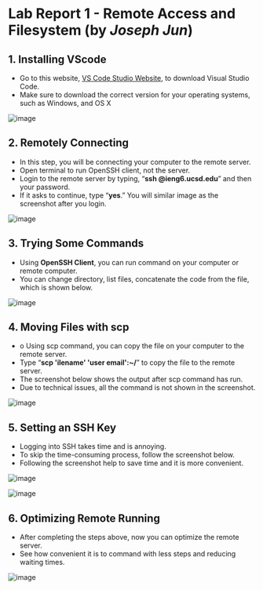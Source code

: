 # Lab Report 1 - Remote Access and Filesystem (by _Joseph Jun_)

## 1. Installing VScode

* Go to this website, [VS Code Studio Website](URL 'https://code.visualstudio.com/'), to download Visual Studio Code. 
* Make sure to download the correct version for your operating systems, such as Windows, and OS X

![image](https://user-images.githubusercontent.com/54129361/193386141-04868c3d-c993-4b45-b4b0-5d51344782ef.png)

## 2. Remotely Connecting
* In this step, you will be connecting your computer to the remote server. 
* Open terminal to run OpenSSH client, not the server. 
* Login to the remote server by typing, “**ssh <ucsd username>@ieng6.ucsd.edu**” and then your password. 
* If it asks to continue, type “**yes**.” You will similar image as the screenshot after you login.

![image](https://user-images.githubusercontent.com/54129361/193386145-b7a72951-a6a4-409d-8b27-910f47a3cbbe.png)

## 3. Trying Some Commands
* Using **OpenSSH Client**, you can run command on your computer or remote computer. 
* You can change directory, list files, concatenate the code from the file, which is shown below.

![image](https://user-images.githubusercontent.com/54129361/193386238-301de2e5-bee6-40cd-9289-1c928497fda0.png)

## 4. Moving Files with scp
* o	Using scp command, you can copy the file on your computer to the remote server. 
* Type “**scp 'ilename' 'user email':~/**” to copy the file to the remote server. 
* The screenshot below shows the output after scp command has run.
* Due to technical issues, all the command is not shown in the screenshot.

![image](https://user-images.githubusercontent.com/54129361/193386340-1e8f566b-0b3e-41a4-9c25-cdb0ddbf617e.png)
  
## 5. Setting an SSH Key
* Logging into SSH takes time and is annoying. 
* To skip the time-consuming process, follow the screenshot below. 
* Following the screenshot help to save time and it is more convenient.

![image](https://user-images.githubusercontent.com/54129361/193386346-57826899-afe0-4bbd-be31-e857e3f22ed0.png)

![image](https://user-images.githubusercontent.com/54129361/193386347-5d84a24f-8d04-45e3-b485-7607d6f43f22.png)

## 6. Optimizing Remote Running
* After completing the steps above, now you can optimize the remote server. 
* See how convenient it is to command with less steps and reducing waiting times.

![image](https://user-images.githubusercontent.com/54129361/193386350-25c658f4-e8e1-4552-9d31-7b93d9f1e4af.png)
